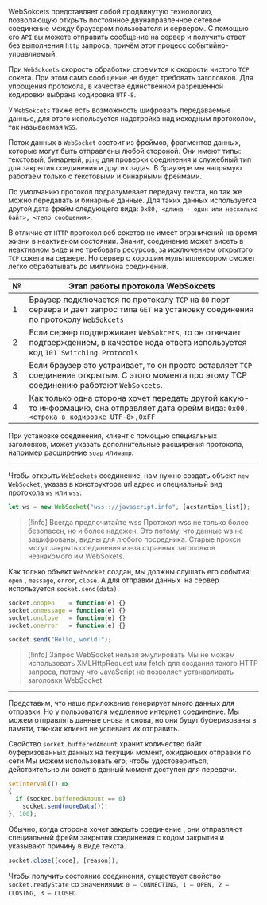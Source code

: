 WebSokcets представляет собой продвинутую технологию, позволяющую открыть постоянное двунаправленное сетевое соединение между браузером пользователя и сервером. С помощью его `API` вы можете отправить сообщение на сервер и получить ответ без выполнения `http` запроса, причём этот процесс событийно-управляемый.

При `WebSokcets` скорость обработки стремится к скорости чистого `TCP` сокета. При этом само сообщение не будет требовать заголовков. Для упрощения протокола, в качестве единственной разрешенной кодировки выбрана кодировка `UTF-8`.

У `WebSokcets` также есть возможность шифровать передаваемые данные, для этого используется надстройка над исходным протоколом, так называемая `WSS`. 

Поток данных в `WebSocket` состоит из фреймов, фрагментов данных, которые могут быть отправлены любой стороной. Они имеют типы: текстовый, бинарный, `ping` для проверки соединения и служебный тип для закрытия соединения и других задач. В браузере мы напрямую работаем только с текстовыми и бинарными фреймами. 

По умолчанию протокол подразумевает передачу текста, но так же можно передавать и бинарные данные. Для таких данных используется другой дата фрейм следующего вида: `0x80, <длина - один или несколько байт>, <тело сообщения>`.

В отличие от `HTTP` протокол веб сокетов не имеет ограничений на время жизни в неактивном состоянии. Значит, соединение может висеть в неактивном виде и не требовать ресурсов, за исключением открытого `TCP` сокета на сервере. Но сервер с хорошим мультиплексором сможет легко обрабатывать до миллиона соединений.

| №   | Этап работы протокола WebSokcets                                                                                                               |
| --- | ---------------------------------------------------------------------------------------------------------------------------------------------- |
| 1   | Браузер подключается по протоколу `TCP` на `80` порт сервера и дает запрос  типа `GET` на установку соединения по протоколу `WebSokcets`       |
| 2   | Если сервер поддерживает `WebSokcets`, то он отвечает подтверждением, в качестве кода ответа используется код `101 Switching Protocols`        |
| 3   | Если браузер это устраивает, то он просто оставляет `TCP` соединение открытым. С этого момента про этому TCP соединению работают `WebSokcets`. |
| 4   | Как только одна сторона хочет передать другой какую-то информацию, она отправляет дата фрейм вида: `0x00,<строка в кодировке UTF-8>,0xFF`      |

При установке соединения, клиент с помощью специальных заголовков, может указать дополнительные расширения протокола, например расширение `soap` или`wamp`. 

---

Чтобы открыть `WebSockets` соединение, нам нужно создать объект `new WebSocket`, указав в конструкторе url адрес и специальный вид протокола `ws` или `wss`:

```js
let ws = new WebSocket("wss:://javascript.info", [acstantion_list]);
```

>[!info] Всегда предпочитайте wss
   Протокол wss не только более безопасен, но и более надежен. Это потому, что данные ws не зашифрованы, видны для любого посредника. Старые прокси могут закрыть соединения из-за странных заголовков незнакомого им WebSokets. 

Как только объект `WebSocket` создан, мы должны слушать его события: `open` , `message`, `error`, `close`. А для отправки данных  на сервер используется `socket.send(data)`.

```js
socket.onopen    = function(e) {}
socket.onmessage = function(e) {}
socket.onclose   = function(e) {}
socket.onerror   = function(e) {}

socket.send("Hello, world!");
```

>[!info] Запрос WebSocket нельзя эмулировать
>Мы не можем использовать XMLHttpRequest или fetch для создания такого HTTP запроса, потому что JavaScript не позволяет устанавливать заголовки WebSocket.

---

Представим, что наше приложение генерирует много данных для отправки. Но у пользователя медленное интернет соединение. Мы можем отправлять данные снова и снова, но они будут буферизованы в памяти, так-как клиент не успевает их отправить.

Свойство `socket.bufferedAmount` хранит количество байт буферизованных данных на текущий момент, ожидающих отправки по сети Мы можем использовать его, чтобы удостовериться, действительно ли сокет в данный момент доступен для передачи.

```js
setInterval(() =>
{
  if (socket.bufferedAmount == 0) 
    socket.send(moreData());
}, 100);
```

Обычно, когда сторона хочет закрыть соединение , они отправляют специальный фрейм закрытия соединения с кодом закрытия и указывают причину в виде текста.

```js
socket.close([code], [reason]);
```

Чтобы получить состояние соединения, существует  свойство `socket.readyState` 
со значениями: `0 – CONNECTING, 1 – OPEN, 2 – CLOSING, 3 – CLOSED`.